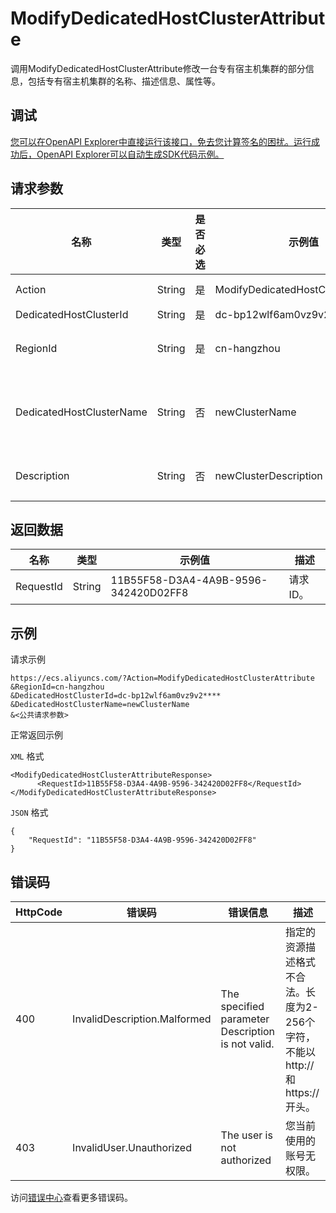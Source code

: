 # ModifyDedicatedHostClusterAttribute

调用ModifyDedicatedHostClusterAttribute修改一台专有宿主机集群的部分信息，包括专有宿主机集群的名称、描述信息、属性等。

## 调试

[您可以在OpenAPI Explorer中直接运行该接口，免去您计算签名的困扰。运行成功后，OpenAPI Explorer可以自动生成SDK代码示例。](https://api.aliyun.com/#product=Ecs&api=ModifyDedicatedHostClusterAttribute&type=RPC&version=2014-05-26)

## 请求参数

|名称|类型|是否必选|示例值|描述|
|--|--|----|---|--|
|Action|String|是|ModifyDedicatedHostClusterAttribute|系统规定参数。取值：ModifyDedicatedHostClusterAttribute |
|DedicatedHostClusterId|String|是|dc-bp12wlf6am0vz9v2\*\*\*\*|专有宿主机集群ID。 |
|RegionId|String|是|cn-hangzhou|专有宿主机集群所在的地域ID。您可以调用[DescribeRegions](~~25609~~)查看最新的阿里云地域列表。 |
|DedicatedHostClusterName|String|否|newClusterName|专有宿主机集群的名称。长度为2~128个英文或中文字符，必须以大小字母或中文开头，可包含数字、英文句号（.）、下划线（\_）或连字符（-）。不能包含`http://`和`https://`。 |
|Description|String|否|newClusterDescription|专有宿主机集群的描述。长度为2~256个字符。不能以`http://`和`https://`开头。 |

## 返回数据

|名称|类型|示例值|描述|
|--|--|---|--|
|RequestId|String|11B55F58-D3A4-4A9B-9596-342420D02FF8|请求ID。 |

## 示例

请求示例

```
https://ecs.aliyuncs.com/?Action=ModifyDedicatedHostClusterAttribute
&RegionId=cn-hangzhou
&DedicatedHostClusterId=dc-bp12wlf6am0vz9v2****
&DedicatedHostClusterName=newClusterName
&<公共请求参数>
```

正常返回示例

`XML` 格式

```
<ModifyDedicatedHostClusterAttributeResponse>
      <RequestId>11B55F58-D3A4-4A9B-9596-342420D02FF8</RequestId>
</ModifyDedicatedHostClusterAttributeResponse>
```

`JSON` 格式

```
{
	"RequestId": "11B55F58-D3A4-4A9B-9596-342420D02FF8"
}
```

## 错误码

|HttpCode|错误码|错误信息|描述|
|--------|---|----|--|
|400|InvalidDescription.Malformed|The specified parameter Description is not valid.|指定的资源描述格式不合法。长度为2-256个字符，不能以http://和https://开头。|
|403|InvalidUser.Unauthorized|The user is not authorized|您当前使用的账号无权限。|

访问[错误中心](https://error-center.alibabacloud.com/status/product/Ecs)查看更多错误码。

